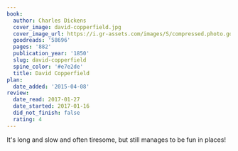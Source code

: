 ```yaml
---
book:
  author: Charles Dickens
  cover_image: david-copperfield.jpg
  cover_image_url: https://i.gr-assets.com/images/S/compressed.photo.goodreads.com/books/1461452762l/58696._SX98_.jpg
  goodreads: '58696'
  pages: '882'
  publication_year: '1850'
  slug: david-copperfield
  spine_color: '#e7e2de'
  title: David Copperfield
plan:
  date_added: '2015-04-08'
review:
  date_read: 2017-01-27
  date_started: 2017-01-16
  did_not_finish: false
  rating: 4
---
```


It's long and slow and often tiresome, but still manages to be fun in places!
